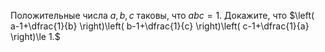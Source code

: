 Положительные числа $a,b,c$  таковы, что $abc=1$. Докажите, что $\left( a-1+\dfrac{1}{b} \right)\left( b-1+\dfrac{1}{c} \right)\left( c-1+\dfrac{1}{a} \right)\le 1.$